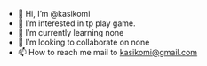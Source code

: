 - 👋 Hi, I’m @kasikomi
- 👀 I’m interested in tp play game.
- 🌱 I’m currently learning none
- 💞️ I’m looking to collaborate on none
- 📫 How to reach me mail to kasikomi@gmail.com

<!---
kasikomi/kasikomi is a ✨ special ✨ repository because its `README.md` (this file) appears on your GitHub profile.
You can click the Preview link to take a look at your changes.
--->
